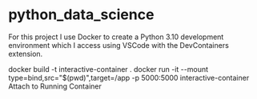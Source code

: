 # python_data_science

For this project I use Docker to create a Python 3.10 development environment which I access using VSCode with the DevContainers extension.

docker build -t interactive-container .
docker run -it --mount type=bind,src="$(pwd)",target=/app -p 5000:5000 interactive-container
Attach to Running Container
